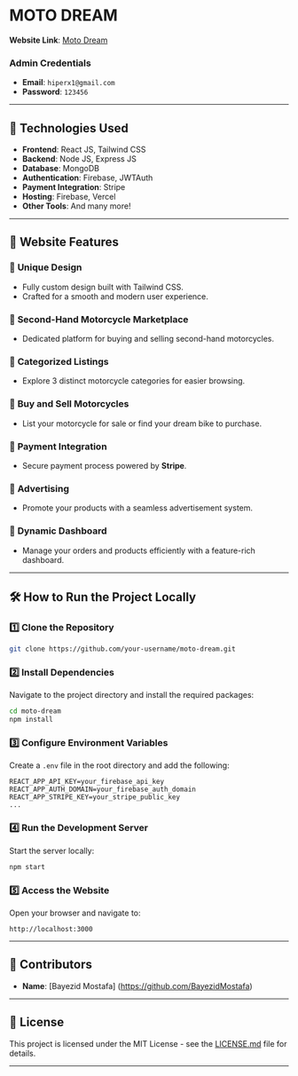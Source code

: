 
# **MOTO DREAM**

**Website Link**: [Moto Dream](https://moto-dream.web.app/)

### Admin Credentials
- **Email**: `hiperx1@gmail.com`  
- **Password**: `123456`

---

## 🚀 **Technologies Used**
- **Frontend**: React JS, Tailwind CSS  
- **Backend**: Node JS, Express JS  
- **Database**: MongoDB  
- **Authentication**: Firebase, JWTAuth  
- **Payment Integration**: Stripe  
- **Hosting**: Firebase, Vercel  
- **Other Tools**: And many more!

---

## 🌟 **Website Features**

### 🔹 **Unique Design**
- Fully custom design built with Tailwind CSS.
- Crafted for a smooth and modern user experience.

### 🔹 **Second-Hand Motorcycle Marketplace**
- Dedicated platform for buying and selling second-hand motorcycles.

### 🔹 **Categorized Listings**
- Explore 3 distinct motorcycle categories for easier browsing.

### 🔹 **Buy and Sell Motorcycles**
- List your motorcycle for sale or find your dream bike to purchase.

### 🔹 **Payment Integration**
- Secure payment process powered by **Stripe**.

### 🔹 **Advertising**
- Promote your products with a seamless advertisement system.

### 🔹 **Dynamic Dashboard**
- Manage your orders and products efficiently with a feature-rich dashboard.

---

## 🛠️ **How to Run the Project Locally**

### 1️⃣ Clone the Repository
```bash
git clone https://github.com/your-username/moto-dream.git
```

### 2️⃣ Install Dependencies
Navigate to the project directory and install the required packages:
```bash
cd moto-dream
npm install
```

### 3️⃣ Configure Environment Variables
Create a `.env` file in the root directory and add the following:
```plaintext
REACT_APP_API_KEY=your_firebase_api_key
REACT_APP_AUTH_DOMAIN=your_firebase_auth_domain
REACT_APP_STRIPE_KEY=your_stripe_public_key
...
```

### 4️⃣ Run the Development Server
Start the server locally:
```bash
npm start
```

### 5️⃣ Access the Website
Open your browser and navigate to:
```
http://localhost:3000
```

---

## 👥 **Contributors**
- **Name**: [Bayezid Mostafa] (https://github.com/BayezidMostafa)

---

## 📜 **License**
This project is licensed under the MIT License - see the [LICENSE.md](LICENSE.md) file for details.

---
